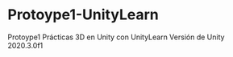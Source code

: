 # Protoype1-UnityLearn
Protoype1   Prácticas 3D en Unity con UnityLearn       Versión de Unity 2020.3.0f1 
